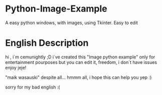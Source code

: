 # Python-Image-Example
A easy python windows, with images, using Tkinter. Easy to edit 

# English Description

hi , i´m cemunightly ;D
i´ve created this "Image python example" only for entertainment pourposes
but you can edit it, freedom, i don´t have issues
enjoy jeje!

"maik wasauski"
despite all... hmmm all, i hope this can help you 
yep :)

sorry for my bad english :(

